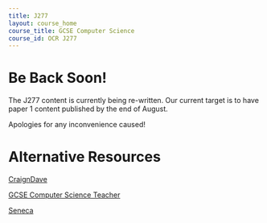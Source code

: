 ```yaml
---
title: J277
layout: course_home
course_title: GCSE Computer Science
course_id: OCR J277
---
```


# Be Back Soon!

The J277 content is currently being re-written. Our current target is to have paper 1 content published by the end of August.

Apologies for any inconvenience caused!

# Alternative Resources

[CraignDave](https://craigndave.org/)

[GCSE Computer Science Teacher](https://www.gcsecomputersciencetutor.com/)

[Seneca](https://senecalearning.com/en-GB/)
